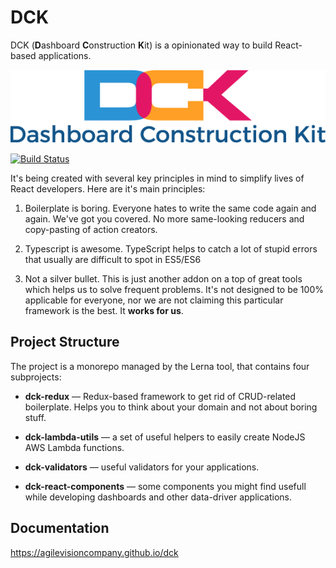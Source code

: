 # DCK



DCK (**D**ashboard **C**onstruction **K**it) is a opinionated  way to build React-based applications.


<p align="center">
	<img alt="DCK Logo" src="./docs/logo-small.png">
</p>

[![Build Status](https://travis-ci.org/AgileVisionCompany/dck.svg?branch=master)](https://travis-ci.org/AgileVisionCompany/dck)

It's being created with several key principles in mind to simplify lives of React developers. Here are it's main principles:

1. Boilerplate is boring. Everyone hates to write the same code again and again. We've got you covered. No more same-looking reducers and copy-pasting of action creators.

2. Typescript is awesome. TypeScript helps to catch a lot of stupid errors that usually are difficult to spot in ES5/ES6

3. Not a silver bullet. This is just another addon on a top of great tools which helps us to solve frequent problems. It's not designed to be 100% applicable for everyone, nor we are not claiming this particular framework is the best. It **works for us**.


## Project Structure
The project is a  monorepo managed by the Lerna tool, that contains four subprojects:

* **dck-redux** &mdash; Redux-based framework to get rid of CRUD-related boilerplate. Helps you to think about your domain and not about boring stuff.

* **dck-lambda-utils** &mdash; a set of useful helpers to easily create NodeJS AWS Lambda functions.

* **dck-validators** &mdash; useful validators for your applications.

* **dck-react-components** &mdash; some components you might find usefull while developing dashboards and other data-driver applications.

## Documentation

https://agilevisioncompany.github.io/dck
